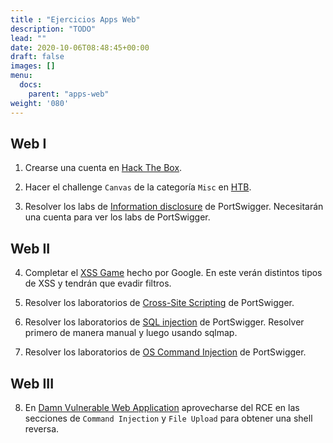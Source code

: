 ```yaml
---
title : "Ejercicios Apps Web"
description: "TODO"
lead: ""
date: 2020-10-06T08:48:45+00:00
draft: false
images: []
menu:
  docs:
    parent: "apps-web"
weight: '080'
---
```


## Web I

1. Crearse una cuenta en [Hack The Box](https://www.hackthebox.eu/).

2. Hacer el challenge `Canvas` de la categoría `Misc` en [HTB](https://www.hackthebox.eu/home/challenges/Misc).

3. Resolver los labs de [Information disclosure](https://portswigger.net/web-security/information-disclosure)
   de PortSwigger. Necesitarán una cuenta para ver los labs de PortSwigger.

## Web II

4. Completar el [XSS Game](https://xss-game.appspot.com/) hecho por Google. En este verán distintos tipos de
   XSS y tendrán que evadir filtros.

5. Resolver los laboratorios de [Cross-Site Scripting](https://portswigger.net/web-security/cross-site-scripting)
de PortSwigger.

6. Resolver los laboratorios de [SQL injection](https://portswigger.net/web-security/sql-injection)
   de PortSwigger. Resolver primero de manera manual y luego usando sqlmap.

7. Resolver los laboratorios de [OS Command Injection](https://portswigger.net/web-security/os-command-injection)
   de PortSwigger.

## Web III

8. En [Damn Vulnerable Web Application](https://github.com/digininja/DVWA) aprovecharse del RCE en
las secciones de `Command Injection` y `File Upload` para obtener una shell reversa.
